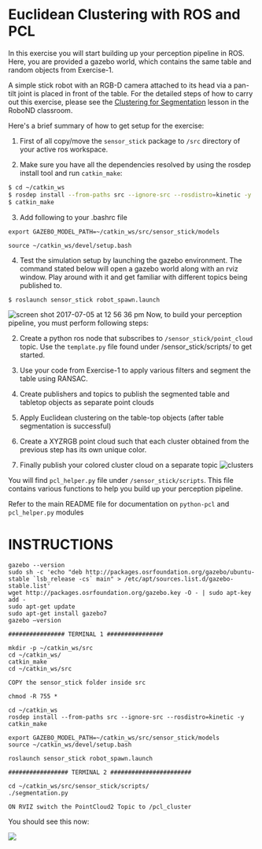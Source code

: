 # Euclidean Clustering with ROS and PCL

In this exercise you will start building up your perception pipeline in ROS.  Here, you are provided a gazebo world, which contains the same table and random objects from Exercise-1.

A simple stick robot with an RGB-D camera attached to its head via a pan-tilt joint is placed in front of the table.  For the detailed steps of how to carry out this exercise, please see the [Clustering for Segmentation](https://classroom.udacity.com/nanodegrees/nd209/parts/586e8e81-fc68-4f71-9cab-98ccd4766cfe/modules/e5bfcfbd-3f7d-43fe-8248-0c65d910345a/lessons/2cc29bbd-5c51-4c3e-b238-1282e4f24f42/concepts/02428d63-6f79-40dc-8105-31eda8e0def4) lesson in the RoboND classroom.

Here's a brief summary of how to get setup for the exercise:

1. First of all copy/move the `sensor_stick` package to `/src` directory of your active ros workspace.

2. Make sure you have all the dependencies resolved by using the rosdep install tool and run `catkin_make`:  

```sh
$ cd ~/catkin_ws
$ rosdep install --from-paths src --ignore-src --rosdistro=kinetic -y
$ catkin_make
```
3. Add following to your .bashrc file
```
export GAZEBO_MODEL_PATH=~/catkin_ws/src/sensor_stick/models

source ~/catkin_ws/devel/setup.bash
```

4. Test the simulation setup by launching the gazebo environment. The command stated below will open a gazebo world along with an rviz window. Play around with it and get familiar with different topics being published to.

```sh
$ roslaunch sensor_stick robot_spawn.launch
```
![screen shot 2017-07-05 at 12 56 36 pm](https://user-images.githubusercontent.com/20687560/27895526-30da599c-61c8-11e7-80ab-4b4224cfbb10.png)
Now, to build your perception pipeline, you must perform following steps:

2. Create a python ros node that subscribes to `/sensor_stick/point_cloud` topic. Use the `template.py` file found under /sensor_stick/scripts/ to get started.

3. Use your code from Exercise-1 to apply various filters and segment the table using RANSAC.

4. Create publishers and topics to publish the segmented table and tabletop objects as separate point clouds

5. Apply Euclidean clustering on the table-top objects (after table segmentation is successful)

6. Create a XYZRGB point cloud such that each cluster obtained from the previous step has its own unique color.

7. Finally publish your colored cluster cloud on a separate topic
![clusters](https://user-images.githubusercontent.com/9555001/27804180-604d6e04-5fe2-11e7-9f33-d8d8da9a8bc0.png)

You will find `pcl_helper.py` file under `/sensor_stick/scripts`. This file contains various functions to help you build up your perception pipeline.

Refer to the main README file for documentation on `python-pcl` and `pcl_helper.py` modules



# INSTRUCTIONS
```
gazebo --version
sudo sh -c 'echo "deb http://packages.osrfoundation.org/gazebo/ubuntu-stable `lsb_release -cs` main" > /etc/apt/sources.list.d/gazebo-stable.list'
wget http://packages.osrfoundation.org/gazebo.key -O - | sudo apt-key add -
sudo apt-get update
sudo apt-get install gazebo7
gazebo –version

################ TERMINAL 1 ################

mkdir -p ~/catkin_ws/src
cd ~/catkin_ws/
catkin_make
cd ~/catkin_ws/src

COPY the sensor_stick folder inside src

chmod -R 755 *

cd ~/catkin_ws
rosdep install --from-paths src --ignore-src --rosdistro=kinetic -y
catkin_make

export GAZEBO_MODEL_PATH=~/catkin_ws/src/sensor_stick/models
source ~/catkin_ws/devel/setup.bash

roslaunch sensor_stick robot_spawn.launch

################# TERMINAL 2 #######################

cd ~/catkin_ws/src/sensor_stick/scripts/
./segmentation.py

ON RVIZ switch the PointCloud2 Topic to /pcl_cluster
```
You should see this now:

![](./exercise2-results.jpg)
